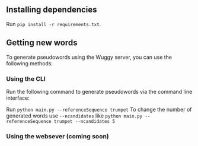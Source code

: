 ## Installing dependencies

Run `pip install -r requirements.txt`.

## Getting new words
To generate pseudowords using the Wuggy server, you can use the following methods:

### Using the CLI
Run the following command to generate pseudowords via the command line interface:

Run `python main.py --referenceSequence trumpet`
To change the number of generated words use `--ncandidates` like `python main.py --referenceSequence trumpet --ncandidates 5`

### Using the websever (coming soon)